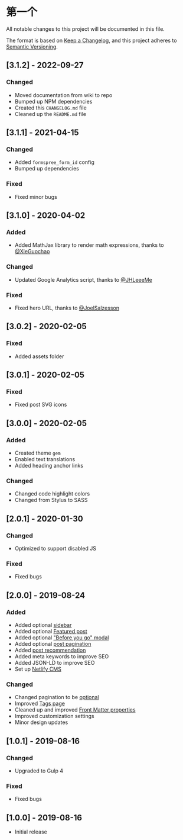 # 第一个

All notable changes to this project will be documented in this file.

The format is based on [Keep a Changelog](https://keepachangelog.com/en/1.0.0/),
and this project adheres to [Semantic Versioning](https://semver.org/spec/v2.0.0.html).

## [3.1.2] - 2022-09-27

### Changed

- Moved documentation from wiki to repo
- Bumped up NPM dependencies
- Created this `CHANGELOG.md` file
- Cleaned up the `README.md` file

## [3.1.1] - 2021-04-15

### Changed

- Added `formspree_form_id` config
- Bumped up dependencies

### Fixed

- Fixed minor bugs

## [3.1.0] - 2020-04-02

### Added

- Added MathJax library to render math expressions, thanks to [@XieGuochao](https://github.com/XieGuochao)

### Changed

- Updated Google Analytics script, thanks to [@JHLeeeMe](https://github.com/JHLeeeMe)

### Fixed

- Fixed hero URL, thanks to [@JoelSalzesson](https://github.com/JoelSalzesson)

## [3.0.2] - 2020-02-05

### Fixed

- Added assets folder

## [3.0.1] - 2020-02-05

### Fixed

- Fixed post SVG icons

## [3.0.0] - 2020-02-05

### Added

- Created theme `gem`
- Enabled text translations
- Added heading anchor links

### Changed

- Changed code highlight colors
- Changed from Stylus to SASS

## [2.0.1] - 2020-01-30

### Changed

- Optimized to support disabled JS

### Fixed

- Fixed bugs

## [2.0.0] - 2019-08-24

### Added

- Added optional [sidebar](docs/features.md#posts-sidebar)
- Added optional [Featured post](docs/features.md#featured-post)
- Added optional ["Before you go" modal](docs/features.md#before-you-go-modal)
- Added optional [post pagination](docs/features.md#paginated-posts)
- Added [post recommendation](docs/features.md#post-recommendation)
- Added meta keywords to improve SEO
- Added JSON-LD to improve SEO
- Set up [Netlify CMS](docs/features.md#netlify-cms-ready)

### Changed

- Changed pagination to be [optional](docs/features.md#home-page-pagination)
- Improved [Tags page](docs/features.md#tags-page)
- Cleaned up and improved [Front Matter properties](docs/post.md#front-matter-properties)
- Improved customization settings
- Minor design updates

## [1.0.1] - 2019-08-16

### Changed

- Upgraded to Gulp 4

### Fixed

- Fixed bugs

## [1.0.0] - 2019-08-16

- Initial release

